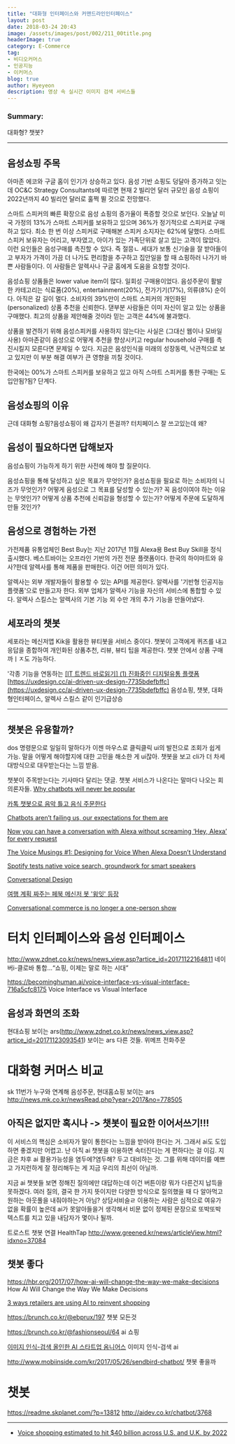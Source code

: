 ```yaml
---
title: "대화형 인터페이스와 커맨드라인인터페이스"
layout: post
date: 2018-03-24 20:43
image: /assets/images/post/002/211_00title.png
headerImage: true
category: E-Commerce
tag:
- 비디오커머스
- 인공지능
- 이커머스
blog: true
author: Hyeyeon
description: 영상 속 실시간 이미지 검색 서비스들
---
```


### Summary:

대화형? 챗봇?

---

## 음성쇼핑 주목

아마존 에코와 구글 홈이 인기가 상승하고 있다. 음성 기반 쇼핑도 덩달아 증가하고 잇는데 OC&C Strategy Consultants에 따르면 현재 2 빌리언 달러 규모인 음성 쇼핑이 2022년까지 40 빌리언 달러로 훌쩍 뛸 것으로 전망했다.


스마트 스피커의 빠른 확장으로 음성 쇼핑의 증가율이 폭증할 것으로 보인다. 오늘날 미국 가정의 13%가 스마트 스피커를 보유하고 있으며 36%가 정기적으로 스피커로 구매하고 있다. 최소 한 번 이상 스피커로 구매해본 스피커 소지자는 62%에 달했다. 스마트 스피커 보유자는 어리고, 부자였고, 아이가 있는 가족단위로 살고 있는 고객이 많았다. 이런 요인들은 음성구매를 촉진할 수 있다. 즉 절믕ㄴ 세대가 보통 신기술을 잘 받아들이고 부자가 가격이 가끔 더 나가도 편리함을 추구하고 집안일을 할 때 쇼핑하러 나가기 바쁜 사람들이다. 이 사람들은 알렉사나 구글 홈에게 도움을 요청할 것이다.

음성쇼핑 상품들은 lower value item이 많다. 일회성 구매용이었다. 음성주문이 활발한 카테고리는 식료품(20%), entertainment(20%), 전가기기(17%), 의류(8%) 순이다. 아직은 갈 길이 멀다. 소비자의 39%만이 스마트 스피커의 개인화된(personalized) 상품 추천을 신뢰한다. 댇부분 사람들은 이미 자신이 알고 있는 상품을 구매했다. 최고의 상품을 제안해줄 것이라 믿는 고객은 44%에 불과했다.

상품을 발견하기 위해 음성스피커를 사용하지 않는다는 사실은 (그대신 웹이나 모바일 사용) 아마존같이 음성으로 어떻게 추천을 향상시키고 regular household 구매를 촉진시킬지 모른다면 문제일 수 있다. 지금은 음성인식을 미래의 성장동력, 낙관적으로 보고 있지만 이 부분 해결 여부가 큰 영향을 끼칠 것이다.

한국에는 00%가 스마트 스피커를 보유하고 있고 아직 스마트 스피커를 통한 구매는 도입안됨?됨? 단계다.

## 음성쇼핑의 이유

근데 대화형 쇼핑?음성쇼핑이 왜 갑자기 뜬걸까? 터치페이스 잘 쓰고있는데 왜?


## 음성이 필요하다면 답해보자

음성쇼핑이 가능하게 하기 위한 사전에 해야 할 질문이다.

음성쇼핑을 통해 달성하고 싶은 목표가 무엇인가?
음성쇼핑을 필요로 하는 소비자의 니즈가 무엇인가?
어떻게 음성으로 그 목표를 달성할 수 있는가?
꼭 음성이여야 하는 이유는 무엇인가?
어떻게 상품 추천에 신뢰감을 형성할 수 있는가?
어떻게 주문에 도달하게 만들 것인가?

## 음성으로 경험하는 가전

가전제품 유통업체인 Best Buy는 지난 2017년 11월 Alexa용 Best Buy Skill을 정식 출시했다. 베스트바이는 오프라인 기반의 가전 전문 플랫폼이다. 한국의 하이마트와 유사?한데 알렉사를 통해 제품을 판매한다. 이건 어떤 의미가 있다.

알렉사는 외부 개발자들이 활용할 수 있는 API를 제공한다. 알렉사를 '기반형 인공지능 플랫폼'으로 만들고자 한다. 외부 업체가 알렉사 기능을 자신의 서비스에 통합할 수 있다. 알렉사 스킬스는 알렉사의 기본 기능 외 수만 개의 추가 기능을 만들어냈다.

## 세포라의 챗봇

세포라는 메신저앱 Kik을 활용한 뷰티봇을 서비스 중이다. 챗봇이 고객에게 퀴즈를 내고 응답을 종합하여 개인화된 상품추천, 리뷰, 뷰티 팁을 제공한다. 챗봇 안에서 상품 구매까ㅣㅈ도 가능하다.

'각종 기능을 연동하는
[[IT 트렌드 바로읽기] (1) 진화중인 디지털유통 플랫폼](http://www.mobiinside.com/kr/2018/03/05/gilpark-digital-platform/)
[https://uxdesign.cc/ai-driven-ux-design-7735bdefbffc](https://uxdesign.cc/ai-driven-ux-design-7735bdefbffc)
음성쇼핑, 챗봇, 대화형인터페이스, 알렉사 스킬스 같이 인기급상승

---

## 챗봇은 유용할까?

dos 명령문으로 일일히 말하다가 이젠 마우스로 클릭클릭 ui의 발전으로 조회가 쉽게 가능.
말을 어떻게 해야할지에 대한 고민을 해소한 게 ui잖아. 챗봇을 보고 cli가 더 차세대방식으로 대우받는다는 느낌 받음.

챗봇이 주목받는다는 기사마다 달리는 댓글. 챗봇 서비스가 나온다는 말마다 나오는 회의론자들.
[Why chatbots will never be popular](https://uxplanet.org/why-chatbots-will-never-be-popular-baff02b906dc)

[카톡 챗봇으로 음악 틀고 음식 주문한다](http://www.zdnet.co.kr/news/news_view.asp?artice_id=20180308170735)

[Chatbots aren’t failing us, our expectations for them are](https://venturebeat.com/2018/03/08/chatbots-arent-failing-us-our-expectations-for-them-are/)

[Now you can have a conversation with Alexa without screaming ‘Hey, Alexa’ for every request](https://techcrunch.com/2018/03/10/now-you-can-have-a-conversation-with-alexa-without-screaming-hey-alexa-for-every-request/?ncid=rss)

[The Voice Musings #1: Designing for Voice When Alexa Doesn’t Understand](https://uxdesign.cc/the-voice-musings-designing-for-voice-when-alexa-doesnt-really-understand-469c32e9fabd)

[Spotify tests native voice search, groundwork for smart speakers](https://techcrunch.com/2018/03/14/spotify-voice-control/)

[Conversational Design](http://alistapart.com/article/conversational-design)

[여행 계획 짜주는 페북 메신저 봇 '윙잇' 등장](http://www.zdnet.co.kr/news/news_view.asp?artice_id=20180319081924)

[Conversational commerce is no longer a one-person show](https://venturebeat.com/2018/03/21/conversational-commerce-is-no-longer-a-one-person-show/)


# 터치 인터페이스와 음성 인터페이스

http://www.zdnet.co.kr/news/news_view.asp?artice_id=20171122164811
네이버i-클로바 통합…“쇼핑, 이제는 말로 하는 시대”

https://becominghuman.ai/voice-interface-vs-visual-interface-716a5cfc8175
Voice Interface vs Visual Interface

## 음성과 화면의 조화

현대쇼핑 보이는 ars(http://www.zdnet.co.kr/news/news_view.asp?artice_id=20171123093541)
보이는 ars 다른 것들.
위메프 전화주문

# 대화형 커머스 비교
sk 11번가 누구와 연계해 음성주문, 현대홈쇼핑 보이는 ars
http://news.mk.co.kr/newsRead.php?year=2017&no=778505


## 아직은 없지만 혹시나 -> 챗봇이 필요한 이어서쓰기!!!

이 서비스의 핵심은 소비자가 말이 통한다는 느낌을 받아야 한다는 거. 그래서 ai도 도입하면 좋겠지만 어렵고. 난 아직 ai 챗봇을 이용하면 속터진다는 게 편하다는 걸 이김. 지금은 차후 ai 활용가능성을 염두에?염두해? 두고 대비하는 것. 그를 위해 데이터를 예쁘고 가지런하게 잘 정리해두는 게 지금 우리의 최선이 아닐까.

지금 ai 챗봇들 보면 정해진 질의에만 대답하는데 이건 버튼이랑 뭐가 다른건지 납득을 못하겠다. 여러 질의, 결국 한 가지 뜻이지만 다양한 방식으로 질의했을 때 다 알아먹고 원하는 아웃풀을 내줘야하는거 아님? 상담서비슬ㄹ 이용하는 사람은 심적으로 여유가 없을 확률이 높은데 ai가 못알아들을거 생각해서 비문 없이 정제된 문장으로 또박또박 텍스트를 치고 있을 내담자가 몇이나 될까.

트로스트 챗봇 연결 HealthTap
http://www.greened.kr/news/articleView.html?idxno=37084

## 챗봇 좋다

https://hbr.org/2017/07/how-ai-will-change-the-way-we-make-decisions
How AI Will Change the Way We Make Decisions

[3 ways retailers are using AI to reinvent shopping](https://venturebeat.com/2017/05/05/3-ways-retailers-are-using-ai-to-reinvent-shopping/)


https://brunch.co.kr/@ebprux/197
챗봇 모든것

https://brunch.co.kr/@fashionseoul/64
ai 쇼핑

[이미지 인식-검색 올인한 AI 스타트업 옴니어스](http://www.zdnet.co.kr/news/news_view.asp?artice_id=20170308171724)
이미지 인식-검색 ai

http://www.mobiinside.com/kr/2017/05/26/sendbird-chatbot/
챗봇 좋을까


# 챗봇
https://readme.skplanet.com/?p=13812
http://aidev.co.kr/chatbot/3768



---

* [Voice shopping estimated to hit $40 billion across U.S. and U.K. by 2022](https://techcrunch.com/2018/03/02/voice-shopping-estimated-to-hit-40-billion-across-u-s-and-u-k-by-2022/?ncid=rss)
